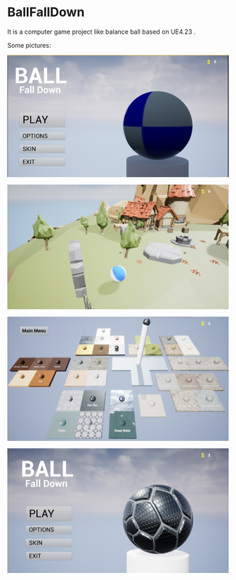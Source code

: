# BallFallDown
It is a computer game project like balance ball based on UE4.23 .





Some pictures:

![image-20200308203258902](.\pics\image-20200308203258902.png)

![image-20200308203628454](.\pics\image-20200308203629544.png)

![image-20200308203649458](.\pics\image-20200308203649458.png)

![image-20200308203707537](.\pics\image-20200308203707537.png)